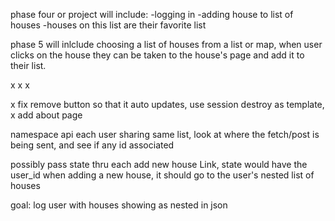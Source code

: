 phase four or project will include:
-logging in
-adding house to list of houses
-houses on this list are their favorite list

phase 5 will inlclude choosing a list of houses from a list or map, when user clicks on the house they can be taken to the house's page and add it to their list.

x
x
x

x fix remove button so that it auto updates, use session destroy as template,
x add about page

namespace api
each user sharing same list, look at where the fetch/post is being sent, and see if any id associated

possibly pass state thru each add new house Link, state would have the user_id
when adding a new house, it should go to the user's nested list of houses

goal: log user with houses showing as nested in json
